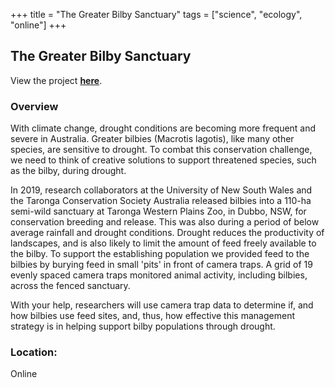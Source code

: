 +++
title = "The Greater Bilby Sanctuary"
tags = ["science", "ecology", "online"]
+++

## The Greater Bilby Sanctuary

View the project [**here**](https://www.zooniverse.org/projects/kcornelsen/the-greater-bilby-sanctuary).

### Overview

With climate change, drought conditions are becoming more frequent and severe in Australia. Greater bilbies (Macrotis lagotis), like many other species, are sensitive to drought. To combat this conservation challenge, we need to think of creative solutions to support threatened species, such as the bilby, during drought.

In 2019, research collaborators at the University of New South Wales and the Taronga Conservation Society Australia released bilbies into a 110-ha semi-wild sanctuary at Taronga Western Plains Zoo, in Dubbo, NSW, for conservation breeding and release. This was also during a period of below average rainfall and drought conditions. Drought reduces the productivity of landscapes, and is also likely to limit the amount of feed freely available to the bilby. To support the establishing population we provided feed to the bilbies by burying feed in small 'pits' in front of camera traps. A grid of 19 evenly spaced camera traps monitored animal activity, including bilbies, across the fenced sanctuary.

With your help, researchers will use camera trap data to determine if, and how bilbies use feed sites, and, thus, how effective this management strategy is in helping support bilby populations through drought.

### Location:
Online
